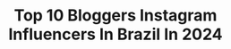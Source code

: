 ---
title: Top 10 Bloggers Instagram Influencers In Brazil In 2024
description: >-
  Find top bloggers Instagram influencers in Brazil in 2024. Most popular hashtags: #tbt #modafeminina #modaparameninas.
platform: Instagram
hits: 1273
text_top: Discover the most popular Instagram influencers on inBeat.
text_bottom: Our database aggregates 1273 Instagram influencers like this in Brazil for you to collaborate.
profiles:
  - username: "yaratche"
    fullname: >-
      Yara Tchê
    bio: >-
      Me abraça, eu adoro! ✨ 🎙 • Cantora @desejodemenina 💻 • Empresária | Blogger 📩 • Assessoria / Publicidades e mais 🔻
    location: "Brazil"
    followers: 1305804
    engagement: 444
    commentsToLikes: 0.020024
    id: ck134qkt3xpqz0i19n39rff0q
    verified: true
    hashtags: "#meabracaeuadoro, #teresina, #desejodemenina, #caxias"
  - username: "maarianaf_"
    fullname: >-
      Mariana Ferreira
    bio: >-
      Lifestyle Fitness • Fashion Blogger • Makeup owner: @lechic_mf ✨| @makeupmarianaf 💄 Parcerias | Contato ⤵️ Maarianaf.contato@gmail.com
    location: "Brazil"
    followers: 36121
    engagement: 1029
    commentsToLikes: 2.350361
    id: ck9haclsqc1b80j78qy4itshk
    verified: false
    hashtags: "#blogueira, #reels, #looks, #lookinspira"
  - username: "steffany_borges"
    fullname: >-
      Steffany Borges 🇧🇷
    bio: >-
      25y • Youtuber • Blogger steffanyborges@sideco.com.br cx postal 49330 cep 03806970 | SP
    location: "Brazil"
    followers: 1310123
    engagement: 247
    commentsToLikes: 0.011749
    id: ck0u198ebw4xr0i19kixs6r69
    verified: false
    hashtags: "#publisl, #cachos, #salonline, #hotelemcampos"
  - username: "camilanunes"
    fullname: >-
      Camila Nunes
    bio: >-
      Ser Coquette é ver a vida com olhos da beleza e do amor! 🎤Cantora 👩🏻‍💻Psicóloga 😂Louca do Pão 📱Blogger 🏋🏻‍♀️Crossfiteira 🎀 Coquette
    location: "Brazil"
    followers: 61596
    engagement: 192
    commentsToLikes: 0.032366
    id: ck6ubrmfrbaud0j71391aeoxx
    verified: false
    hashtags: "#tbt, #ful, #2024nextchapter, #salvador"
  - username: "ricardoalrodrigues"
    fullname: >-
      🐧 O PINGUIM SEM ASAS ®️
    bio: >-
      👉 Ricardo Rodrigues | 🇵🇹 📚 Farmacêutico | Blogger 👨‍🔬 Consultor em Dermocosmética 👇 Queres ter uma Pele e Cabelo Bonitos?
    location: "Brazil"
    followers: 8297
    engagement: 182
    commentsToLikes: 0.231657
    id: ckaosdt0ir7qe0i78ud2hht4n
    verified: false
    hashtags: "#igersportugal, #opinguimsemasas, #belezareal, #peleluminosa"
  - username: "annaflaviacruz"
    fullname: >-
      ANNA CRUZ ★
    bio: >-
      | fashion, lifestyle & business Da moda para o universo imobiliário de alto padrão. bacharela em Direito c ascendente em blogger GOOD GIRL ⚡️
    location: "Brazil"
    followers: 20615
    engagement: 152
    commentsToLikes: 0.030603
    id: ckaowc56889se0i78kj4rs5hm
    verified: false
    hashtags: "#photooftheday, #lookdodia, #lookoftheday, #modafeminina"
  - username: "samaracastro_1"
    fullname: >-
      SAMARA CASTRO
    bio: >-
      Desde 2014 • Formada em Jornalismo • Fluente em Espanhol 🎭 Blogger/Atriz 📍 De Belém do Pará 💍 @adrianofonseca_1 👩🏼‍💻 @bazarbocadetracaja 💜
    location: "Brazil"
    followers: 294729
    engagement: 107
    commentsToLikes: 0.029830
    id: ck14hqp3wbnej0i199zdzr86a
    verified: false
    hashtags: "#dicasbel, #dicasdecomida, #raiorastreadores, #tbt"
  - username: "ckrusch"
    fullname: >-
      Claudia Krusch
    bio: >-
      Lifestyle Blogger, Trendy Brazilian Brand Ambassador Girl Boss Living A Busy Life in NY-NJ-PA claudia@trendylatina.com #Cars #Travel #Tech 🌱
    location: "Brazil"
    followers: 56126
    engagement: 80
    commentsToLikes: 0.094186
    id: ckf5ozz784gy40j23zxz9dl25
    verified: false
    hashtags: "#ketolifestyle, #weightlossjourney, #keto, #ad"
  - username: "diana"
    fullname: >-
      Diana Santana
    bio: >-
      YHWH 🏹💫 Modelo🇧🇷 Blogger🌍34 countries Ex Assistente de palco DOMINGO LEGAL📺 Tiktok:Dianaofc0 Job📲(11)3151-5868 📧diana@mmestrategiadeimagem.com.br
    location: "Brazil"
    followers: 1388024
    engagement: 73
    commentsToLikes: 0.042122
    id: ck0vy64kw2eod0i19dzr7x3yk
    verified: true
    hashtags: "#brown, #surreal, #felizdiadasmulheres, #tbt"
  - username: "luisabnava"
    fullname: >-
      LUISA NAVA 🇧🇷
    bio: >-
      Blogger • Fashion • LifeStyle ✉️ luisabastosnava@gmail.com Caixa Postal 91 • CEP 95270-000 RS📍
    location: "Brazil"
    followers: 99343
    engagement: 75
    commentsToLikes: 0.102123
    id: ck15qwx3r51hx0i190i83gy5c
    verified: false
    hashtags: "#summerisdin, #aerolook, #grwm, #zzmall"
---